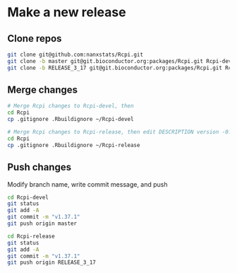 # Make a new release

## Clone repos

```bash
git clone git@github.com:nanxstats/Rcpi.git
git clone -b master git@git.bioconductor.org:packages/Rcpi.git Rcpi-devel
git clone -b RELEASE_3_17 git@git.bioconductor.org:packages/Rcpi.git Rcpi-release
```

## Merge changes

```bash
# Merge Rcpi changes to Rcpi-devel, then
cd Rcpi
cp .gitignore .Rbuildignore ~/Rcpi-devel

# Merge Rcpi changes to Rcpi-release, then edit DESCRIPTION version -0.1
cd Rcpi
cp .gitignore .Rbuildignore ~/Rcpi-release
```

## Push changes

Modify branch name, write commit message, and push

```bash
cd Rcpi-devel
git status
git add -A
git commit -m "v1.37.1"
git push origin master
```

```bash
cd Rcpi-release
git status
git add -A
git commit -m "v1.37.1"
git push origin RELEASE_3_17
```
